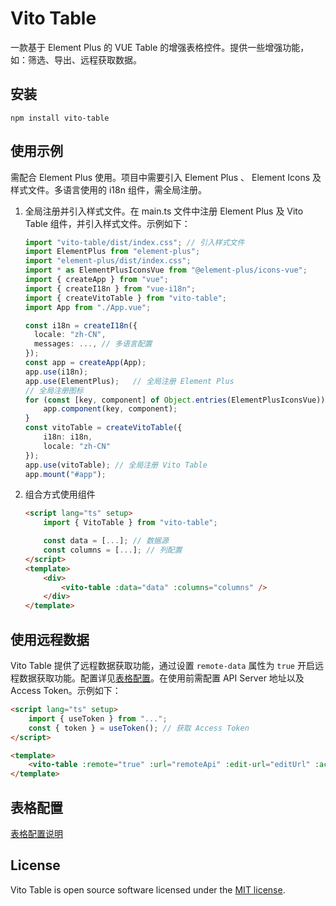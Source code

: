 # Vito Table

一款基于 Element Plus 的 VUE Table 的增强表格控件。提供一些增强功能，如：筛选、导出、远程获取数据。

## 安装

```
npm install vito-table
```

## 使用示例

需配合 Element Plus 使用。项目中需要引入 Element Plus 、 Element Icons 及样式文件。多语言使用的 i18n 组件，需全局注册。

1. 全局注册并引入样式文件。在 main.ts 文件中注册 Element Plus 及 Vito Table 组件，并引入样式文件。示例如下：

    ```ts
    import "vito-table/dist/index.css"; // 引入样式文件
    import ElementPlus from "element-plus";
    import "element-plus/dist/index.css";
    import * as ElementPlusIconsVue from "@element-plus/icons-vue";
    import { createApp } from "vue";
    import { createI18n } from "vue-i18n";
    import { createVitoTable } from "vito-table";
    import App from "./App.vue";

    const i18n = createI18n({
      locale: "zh-CN",
      messages: ..., // 多语言配置
    });
    const app = createApp(App);
    app.use(i18n);
    app.use(ElementPlus);   // 全局注册 Element Plus
    // 全局注册图标
    for (const [key, component] of Object.entries(ElementPlusIconsVue)) {
        app.component(key, component);
    }
    const vitoTable = createVitoTable({
        i18n: i18n,
        locale: "zh-CN"
    });
    app.use(vitoTable); // 全局注册 Vito Table
    app.mount("#app");
    ```

1. 组合方式使用组件

    ```html
    <script lang="ts" setup>
    	import { VitoTable } from "vito-table";

    	const data = [...]; // 数据源
    	const columns = [...]; // 列配置
    </script>
    <template>
    	<div>
    		<vito-table :data="data" :columns="columns" />
    	</div>
    </template>
    ```

## 使用远程数据

Vito Table 提供了远程数据获取功能，通过设置 `remote-data` 属性为 `true` 开启远程数据获取功能。配置详见[表格配置](#表格配置)。在使用前需配置 API Server 地址以及 Access Token。示例如下：

```html
<script lang="ts" setup>
	import { useToken } from "...";
    const { token } = useToken(); // 获取 Access Token
</script>

<template>
	<vito-table :remote="true" :url="remoteApi" :edit-url="editUrl" :access-token="token" />
</template>
```

## 表格配置

[表格配置说明](https://github.com/Guohui-Peng/vito-table/blob/main/VitoTable.md)

## License

Vito Table is open source software licensed under the [MIT license](https://opensource.org/licenses/MIT).
